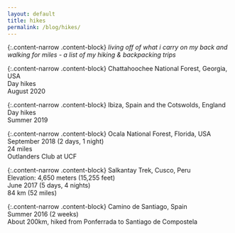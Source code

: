 ```yaml
---
layout: default
title: hikes
permalink: /blog/hikes/
---
```


{:.content-narrow .content-block}
*living off of what i carry on my back and walking for miles - a list of my hiking & backpacking trips*

{:.content-narrow .content-block}
Chattahoochee National Forest, Georgia, USA<br>
Day hikes<br>
August 2020

{:.content-narrow .content-block}
Ibiza, Spain and the Cotswolds, England<br>
Day hikes<br>
Summer 2019

{:.content-narrow .content-block}
Ocala National Forest, Florida, USA<br>
September 2018 (2 days, 1 night)<br>
24 miles<br> 
Outlanders Club at UCF

{:.content-narrow .content-block}
Salkantay Trek, Cusco, Peru<br> 
Elevation: 4,650 meters (15,255 feet)<br>
June 2017 (5 days, 4 nights)<br>
84 km (52 miles)

{:.content-narrow .content-block}
Camino de Santiago, Spain<br>
Summer 2016 (2 weeks)<br>
About 200km, hiked from Ponferrada to Santiago de Compostela